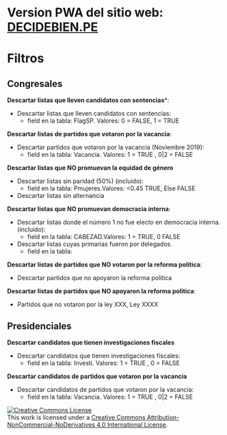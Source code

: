 # Version PWA del sitio web: [DECIDEBIEN.PE](http://decidebien.pe)

# Filtros

## Congresales

**Descartar listas que lleven candidatos con sentencias***:
- Descartar listas que lleven candidatos con sentencias:
    + field en la tabla: FlagSP. Valores: 0 = FALSE, 1 = TRUE

**Descartar listas de partidos que votaron por la vacancia**:
- Descartar partidos que votaron por la vacancia (Noviembre 2019):
    + field en la tabla: Vacancia. Valores: 1 = TRUE , 0|2 = FALSE

**Descartar listas que NO promuevan la equidad de género**
- Descartar listas sin paridad (50%) (incluido): 
    + field en la tabla: Pmujeres.Valores:  <0.45 TRUE, Else FALSE
- Descartar listas sin alternancia  

**Descartar listas que NO promuevan democracia interna**:  
- Descartar listas donde el número 1 no fue electo en democracia interna.(incluido):
    + field en la tabla: CABEZAD.Valores:  1 = TRUE, 0 FALSE
- Descartar listas cuyas primarias fueron por delegados.
    + field en la tabla:

**Descartar listas de partidos que NO votaron por la reforma política**:
- Descartar partidos que no apoyaron la reforma política

**Descartar listas de partidos que NO apoyaron la reforma política**:
- Partidos que no votaron por la ley XXX, Ley XXXX

## Presidenciales

**Descartar candidatos que tienen investigaciones fiscales** 
- Descartar candidatos que tienen investigaciones fiscales:
    + field en la tabla: Investi. Valores: 1 = TRUE , 0 = FALSE

**Descartar candidatos de partidos que votaron por la vacancia**
- Descartar candidatos de partidos que votaron por la vacancia:
    + field en la tabla: Vacancia. Valores: 1 = TRUE , 0|2 = FALSE
    
<a rel="license" href="http://creativecommons.org/licenses/by-nc-nd/4.0/"><img alt="Creative Commons License" style="border-width:0" src="https://i.creativecommons.org/l/by-nc-nd/4.0/88x31.png" /></a><br />This work is licensed under a <a rel="license" href="http://creativecommons.org/licenses/by-nc-nd/4.0/">Creative Commons Attribution-NonCommercial-NoDerivatives 4.0 International License</a>.
